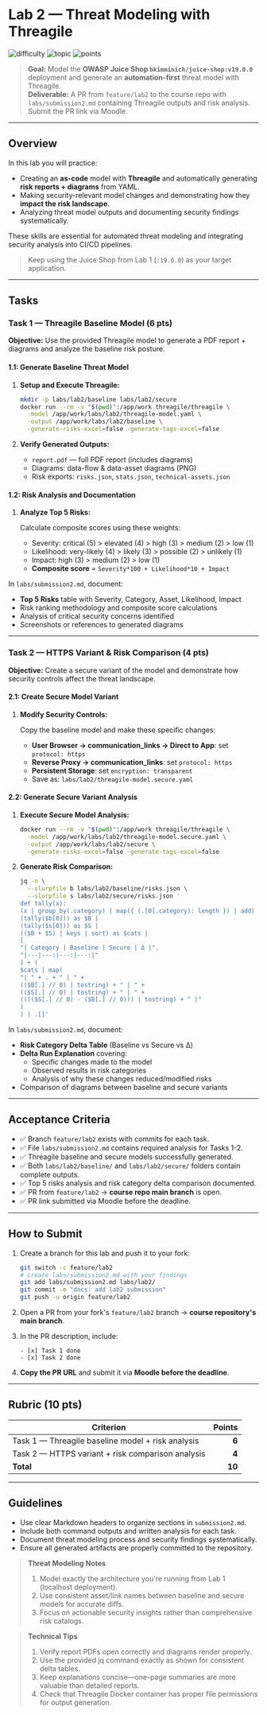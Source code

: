 # Lab 2 — Threat Modeling with Threagile

![difficulty](https://img.shields.io/badge/difficulty-beginner–intermediate-yellow)
![topic](https://img.shields.io/badge/topic-Threat%20Modeling%20(Threagile)-blue)
![points](https://img.shields.io/badge/points-10-orange)

> **Goal:** Model the **OWASP Juice Shop `bkimminich/juice-shop:v19.0.0`** deployment and generate an **automation-first** threat model with Threagile.  
> **Deliverable:** A PR from `feature/lab2` to the course repo with `labs/submission2.md` containing Threagile outputs and risk analysis. Submit the PR link via Moodle.

---

## Overview

In this lab you will practice:
- Creating an **as-code** model with **Threagile** and automatically generating **risk reports + diagrams** from YAML.
- Making security-relevant model changes and demonstrating how they **impact the risk landscape**.
- Analyzing threat model outputs and documenting security findings systematically.

These skills are essential for automated threat modeling and integrating security analysis into CI/CD pipelines.

> Keep using the Juice Shop from Lab 1 (`:19.0.0`) as your target application.

---

## Tasks

### Task 1 — Threagile Baseline Model (6 pts)

**Objective:** Use the provided Threagile model to generate a PDF report + diagrams and analyze the baseline risk posture.

#### 1.1: Generate Baseline Threat Model

1. **Setup and Execute Threagile:**

   ```bash
   mkdir -p labs/lab2/baseline labs/lab2/secure
   docker run --rm -v "$(pwd)":/app/work threagile/threagile \
     -model /app/work/labs/lab2/threagile-model.yaml \
     -output /app/work/labs/lab2/baseline \
     -generate-risks-excel=false -generate-tags-excel=false
   ```

2. **Verify Generated Outputs:**

   - `report.pdf` — full PDF report (includes diagrams)
   - Diagrams: data-flow & data-asset diagrams (PNG)
   - Risk exports: `risks.json`, `stats.json`, `technical-assets.json`

#### 1.2: Risk Analysis and Documentation

1. **Analyze Top 5 Risks:**

   Calculate composite scores using these weights:
   - Severity: critical (5) > elevated (4) > high (3) > medium (2) > low (1)
   - Likelihood: very-likely (4) > likely (3) > possible (2) > unlikely (1)
   - Impact: high (3) > medium (2) > low (1)
   - **Composite score** = `Severity*100 + Likelihood*10 + Impact`

In `labs/submission2.md`, document:
- **Top 5 Risks** table with Severity, Category, Asset, Likelihood, Impact
- Risk ranking methodology and composite score calculations
- Analysis of critical security concerns identified
- Screenshots or references to generated diagrams

---

### Task 2 — HTTPS Variant & Risk Comparison (4 pts)

**Objective:** Create a secure variant of the model and demonstrate how security controls affect the threat landscape.

#### 2.1: Create Secure Model Variant

1. **Modify Security Controls:**

   Copy the baseline model and make these specific changes:
   - **User Browser → communication_links → Direct to App**: set `protocol: https`
   - **Reverse Proxy → communication_links**: set `protocol: https`
   - **Persistent Storage**: set `encryption: transparent`
   - Save as: `labs/lab2/threagile-model.secure.yaml`

#### 2.2: Generate Secure Variant Analysis

1. **Execute Secure Model Analysis:**

   ```bash
   docker run --rm -v "$(pwd)":/app/work threagile/threagile \
     -model /app/work/labs/lab2/threagile-model.secure.yaml \
     -output /app/work/labs/lab2/secure \
     -generate-risks-excel=false -generate-tags-excel=false
   ```

2. **Generate Risk Comparison:**

   ```bash
   jq -n \
     --slurpfile b labs/lab2/baseline/risks.json \
     --slurpfile s labs/lab2/secure/risks.json '
   def tally(x):
   (x | group_by(.category) | map({ (.[0].category): length }) | add) // {};
   (tally($b[0])) as $B |
   (tally($s[0])) as $S |
   (($B + $S) | keys | sort) as $cats |
   [
   "| Category | Baseline | Secure | Δ |",
   "|---|---:|---:|---:|"
   ] + (
   $cats | map(
   "| " + . + " | " +
   (($B[.] // 0) | tostring) + " | " +
   (($S[.] // 0) | tostring) + " | " +
   (((($S[.] // 0) - ($B[.] // 0))) | tostring) + " |"
   )
   ) | .[]'
   ```

In `labs/submission2.md`, document:
- **Risk Category Delta Table** (Baseline vs Secure vs Δ)
- **Delta Run Explanation** covering:
  - Specific changes made to the model
  - Observed results in risk categories
  - Analysis of why these changes reduced/modified risks
- Comparison of diagrams between baseline and secure variants

---

## Acceptance Criteria

- ✅ Branch `feature/lab2` exists with commits for each task.
- ✅ File `labs/submission2.md` contains required analysis for Tasks 1-2.
- ✅ Threagile baseline and secure models successfully generated.
- ✅ Both `labs/lab2/baseline/` and `labs/lab2/secure/` folders contain complete outputs.
- ✅ Top 5 risks analysis and risk category delta comparison documented.
- ✅ PR from `feature/lab2` → **course repo main branch** is open.
- ✅ PR link submitted via Moodle before the deadline.

---

## How to Submit

1. Create a branch for this lab and push it to your fork:

   ```bash
   git switch -c feature/lab2
   # create labs/submission2.md with your findings
   git add labs/submission2.md labs/lab2/
   git commit -m "docs: add lab2 submission"
   git push -u origin feature/lab2
   ```

2. Open a PR from your fork's `feature/lab2` branch → **course repository's main branch**.

3. In the PR description, include:

   ```text
   - [x] Task 1 done
   - [x] Task 2 done
   ```

4. **Copy the PR URL** and submit it via **Moodle before the deadline**.

---

## Rubric (10 pts)

| Criterion                                                    | Points |
| ------------------------------------------------------------ | -----: |
| Task 1 — Threagile baseline model + risk analysis           |  **6** |
| Task 2 — HTTPS variant + risk comparison analysis           |  **4** |
| **Total**                                                    | **10** |

---

## Guidelines

- Use clear Markdown headers to organize sections in `submission2.md`.
- Include both command outputs and written analysis for each task.
- Document threat modeling process and security findings systematically.
- Ensure all generated artifacts are properly committed to the repository.

> **Threat Modeling Notes**  
> 1. Model exactly the architecture you're running from Lab 1 (localhost deployment).  
> 2. Use consistent asset/link names between baseline and secure models for accurate diffs.  
> 3. Focus on actionable security insights rather than comprehensive risk catalogs.

[1]: https://pkg.go.dev/github.com/threagile/threagile?utm_source=chatgpt.com "threagile command - github.com/threagile/threagile - Go Packages"
[2]: https://kalilinuxtutorials.com/threagile/?utm_source=chatgpt.com "Threagile : Agile Threat Modeling Toolkit 2020!Kalilinuxtutorials"
[3]: https://threagile.io/?utm_source=chatgpt.com "Threagile — Agile Threat Modeling Toolkit"
[4]: https://juanvvc.github.io/securecoding/images/threatmod/threagile/report.pdf?utm_source=chatgpt.com "Threat Model Report: Some Example Application"
> **Technical Tips**  
> 1. Verify report PDFs open correctly and diagrams render properly.  
> 2. Use the provided jq command exactly as shown for consistent delta tables.  
> 3. Keep explanations concise—one-page summaries are more valuable than detailed reports.  
> 4. Check that Threagile Docker container has proper file permissions for output generation.
> 